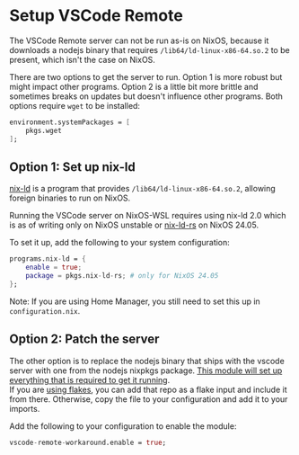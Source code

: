 # Setup VSCode Remote

The VSCode Remote server can not be run as-is on NixOS, because it downloads a nodejs binary that
requires `/lib64/ld-linux-x86-64.so.2` to be present, which isn't the case on NixOS.

There are two options to get the server to run.
Option 1 is more robust but might impact other programs. Option 2 is a little bit more brittle and sometimes breaks on updates but doesn't influence other programs.
Both options require `wget` to be installed:

```nix
environment.systemPackages = [
    pkgs.wget
];
```

## Option 1: Set up nix-ld

[nix-ld](https://github.com/Mic92/nix-ld) is a program that provides `/lib64/ld-linux-x86-64.so.2`,
allowing foreign binaries to run on NixOS.

Running the VSCode server on NixOS-WSL requires using nix-ld 2.0 which is as of writing only on NixOS unstable or [nix-ld-rs](https://github.com/nix-community/nix-ld-rs) on NixOS 24.05.

To set it up, add the following to your system configuration:

```nix
programs.nix-ld = {
    enable = true;
    package = pkgs.nix-ld-rs; # only for NixOS 24.05
};
```
Note: If you are using Home Manager, you still need to set this up in `configuration.nix`. 

## Option 2: Patch the server

The other option is to replace the nodejs binary that ships with the vscode server with one from the nodejs nixpkgs package.
[This module will set up everything that is required to get it running](https://github.com/K900/vscode-remote-workaround/blob/main/vscode.nix).  
If you are [using flakes](./nix-flakes.md), you can add that repo as a flake input and include it from there.
Otherwise, copy the file to your configuration and add it to your imports.

Add the following to your configuration to enable the module:

```nix
vscode-remote-workaround.enable = true;
```
